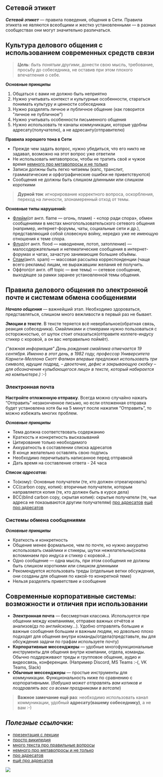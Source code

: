 ## Сетевой этикет

***Сетевой этикет*** — правила поведения, общения в Сети. Правила этикета не являются всеобщими и жестко установленными — в разных сообществах они могут значительно различаться.

## Культура делового общения с использованием современных средств связи

>***Цель***: *быть понятым другими*, донести свою мысль, требование,
>просьбу до собеседника, не оставив при этом плохого впечатления o себе.

**Основные принципы**
1. Общаться с вами не должно быть неприятно
2. Нужно учитывать контекст и культурные особенности, стараться понимать культуру и ценности собеседника
3. Нужно разделять личное и публичное общение (как говорится "личное не публичное")
4. Нужно учитывать особенности письменного общения
5. Нужно использовать те каналы коммуникации, которые удобны адресату(получателю), а не адресанту(отправителю)

**Правила хорошего тона в Сети**
- Прежде чем задать вопрос, нужно убедиться, что его никто не задавал, возможно на этот вопрос уже ответили
- Не использовать метавопросы, чтобы не тратить своё и чужое время [немного про метавопросы и не только](https://teletype.in/@unknown.crypto/be_predictable)
- Записи должны быть легко читаемы (капс, транслит, грамматические и орфографические ошибки не приветствуются)
- Сообщения не должны быть слишком длинными или слишком короткими

>**Дурной тон**: игнорирование корректного вопроса, оскорбления, переход
>на личности, злонамеренный отход от темы.

**Основные типы нарушений:**
- [Флейм](https://ru.wikipedia.org/wiki/%D0%A4%D0%BB%D0%B5%D0%B9%D0%BC)(от англ. flame — огонь, пламя) - «спор ради спора», обмен сообщениями в местах многопользовательского сетевого общения (например, интернет-форумы, чаты, социальные сети и др.), представляющий собой словесную войну, нередко уже не имеющую отношения к теме спора.
- [Флуд](https://ru.wikipedia.org/wiki/%D0%A4%D0%BB%D1%83%D0%B4)(от англ. flood — наводнение, потоп, затопление) — малосодержательные и нетематические сообщения в интернет-форумах и чатах, зачастую занимающие большие объёмы.
- [Спам](https://ru.wikipedia.org/wiki/%D0%A1%D0%BF%D0%B0%D0%BC)(англ. spam) — массовая рассылка корреспонденции (чаще всего рекламы) лицам, не выражавшим желания её получить. 
- Оффтоп(от англ. off topic — вне темы) — сетевое сообщение, выходящее за рамки заранее установленной темы общения.

## Правила делового общения по электронной почте и системам обмена сообщениями

***Начало общения*** — важнейший этап. Необходимо здороваться, представляться, слишком много вежливости в первый раз не бывает.

***Эмоции в тексте***. В тексте теряется всё невербальное(обратная связь, реакция собеседника). Смайликами и стикерами нужно пользоваться с осторожностью, от шуток стоит отказаться(отправите коллеге-индусу стикер с коровой, а он вас неправильно поймёт). 

*("важная информация" День рождения смайлика отмечается 19 сентября. Именно в этот день, в 1982 году, профессор Университета Карнеги-Меллона Скотт Фалман впервые предложил использовать три символа, идущие подряд, – двоеточие, дефис и закрывающую скобку – для обозначения «улыбающегося лица» в тексте, который набирается на компьютере.)*  :-)

### Электронная почта

**Настройте отложенную отправку**. Всегда можно случайно нажать “Отправить” незаконченное письмо, но если отложенная отправка будет установлена хотя бы на 5 минут после нажатия “Отправить”, то можно избежать многих проблем.

***Основные принципы***
- Тема должна соответствовать содержанию
- Краткость и конкретность высказываний
- Цитирование только необходимого
- Аккуратность в составлении списка адресатов
- В конце желательно оставлять свою подпись
- Необходимо перечитывать написанное перед отправкой
- Дать время на составление ответа - 24 часа

***Список адресатов:***
- To(кому): Основные получатели (те, кто должен отреагировать)
- CC(carbon copy, копия): вторичные получатели, которым направляется копия (те, кто должен быть в курсе дела)
- BCC(blind carbon copy, скрытая копия): скрытые получатели (те, чьи адреса не показываются другим получателям)
[про адресатов](https://mailganer.com/ru/glossary/skrytaya-kopiya)
[ещё про адресатов](https://habr.com/ru/companies/omnidesk/articles/291080/)

### Системы обмена сообщениями

***Основные принципы***
- Краткость и конкретность
- Общение менее формальное, чем по почте, но нужно аккуратно использовать смайлики и стикеры, шутки нежелательны(снова вспоминаем про индуса и стикер с коровой...)
- Одно сообщение — одна мысль, при этом сообщения не должны быть слишком короткими или слишком длинными
- Рекомендуется использовать треды (отдельные ветки обсуждения, они созданы для общения по какой-то конкретной теме)
- Нельзя разделять приветствие и сообщение

## Современные корпоративные системы: возможности и отличия при использовании

- **Электронная почта** — бессмертная классика. Используется при общении между компаниями, отправке важных отчётов и анализов(дз по английскому...). Удобно отправлять большие и важные сообщения большим и важным людям, но довольно плохо подходят для общения внутри команды/отдела(представьте, вы для обсуждения задачи по графам используете почту)
- **Корпоративные мессенджеры** — удобные многофункциональные инструменты для общения внутри компании, отдела, команды. Обычно поддерживают треды и групповое общение, аудио и видеосвязь, конференции. (Например Discord, MS Teams :-(, VK Teams, Slack)
- **Обычные мессенджеры** — простые инструменты для коммуникации. Функциональность ниже по сравнению с корпоративными. (*бабушка может отправлять вам котиков и поздравлять вас со всеми праздниками в вотсапе*)

>**Важное замечание ещё раз**: необходимо использовать
>канал коммуникации, удобный **адресату(вашему собеседнику)**, а не вам :-)

## ***Полезные ссылочки:***
- [презентация с лекции](https://docs.google.com/presentation/d/1ZIIkEhu_oGUcnIj8HVb_KMqjCi07nXR3yNmpxDCEJ-c/edit?slide=id.p1#slide=id.p1)
- [просто википедия](https://ru.wikipedia.org/wiki/%D0%A1%D0%B5%D1%82%D0%B5%D0%B2%D0%BE%D0%B9_%D1%8D%D1%82%D0%B8%D0%BA%D0%B5%D1%82)
- [много текста про правильные вопросы](https://sitengine.ru//smart-question-ru.html) 
- [немного про метавопросы и не только](https://teletype.in/@unknown.crypto/be_predictable)
- [про адресатов](https://mailganer.com/ru/glossary/skrytaya-kopiya)
- [ещё про адресатов](https://habr.com/ru/companies/omnidesk/articles/291080/)

![](https://cs13.pikabu.ru/post_img/2023/11/05/8/1699186985111998158.jpg)
